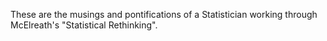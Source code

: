 These are the musings and pontifications of a Statistician working through McElreath's "Statistical Rethinking". 